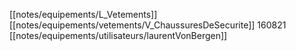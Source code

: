 [[notes/equipements/L_Vetements]] [[notes/equipements/vetements/V_ChaussuresDeSecurite]] 160821 [[notes/equipements/utilisateurs/laurentVonBergen]]